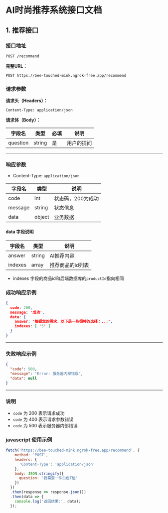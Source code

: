 # AI时尚推荐系统接口文档

## 1. 推荐接口

### 接口地址

```
POST /recommend
```

**完整URL：**

```
POST https://bee-touched-mink.ngrok-free.app/recommend
```

### 请求参数

**请求头（Headers）：**
```
Content-Type: application/json
```

**请求体（Body）：**

| 字段名   | 类型   | 必填 | 说明       |
| -------- | ------ | ---- | ---------- |
| question | string | 是   | 用户的提问 |

---

### 响应参数

- Content-Type: `application/json`

| 字段名  | 类型   | 说明              |
| ------- | ------ | ----------------- |
| code    | int    | 状态码，200为成功 |
| message | string | 状态信息          |
| data    | object | 业务数据          |

#### data 字段说明

| 字段名  | 类型   | 说明             |
| ------- | ------ | ---------------- |
| answer  | string | AI推荐内容       |
| indexes | array  | 推荐商品的id列表 |

* indexes 字段的商品id和后端数据库的`productId`指向相同

### 成功响应示例

```json
{
  code: 200,
  message: '成功',
  data: {
    answer: '根据您的需求，以下是一些很棒的选择：...',
    indexes: [ '5' ]
  }
}
```

---

### 失败响应示例

```json
{
  "code": 500,
  "message": "Error: 服务器内部错误",
  "data": null
}
```

---

### 说明

- `code` 为 200 表示请求成功
- `code` 为 400 表示请求参数错误
- `code` 为 500 表示服务器内部错误

### javascript 使用示例

```javascript
fetch('https://bee-touched-mink.ngrok-free.app/recommend', {
    method: 'POST',
    headers: {
      'Content-Type': 'application/json'
    },
    body: JSON.stringify({
      question: "我需要一件白色T恤"
    })
  })
  .then(response => response.json())
  .then(data => {
    console.log('返回结果:', data);
  });
```

